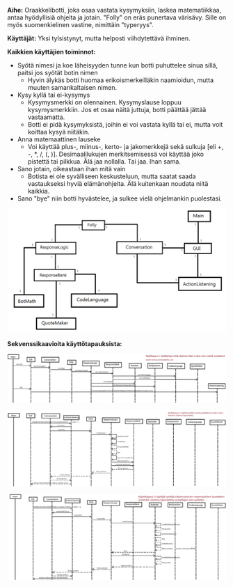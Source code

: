 **Aihe:** Oraakkelibotti, joka osaa vastata kysymyksiin, laskea matematiikkaa, antaa hyödyllisiä ohjeita ja jotain. "Folly" on eräs punertava värisävy. Sille on myös suomenkielinen vastine, nimittäin "typeryys".

**Käyttäjät:** Yksi tylsistynyt, mutta helposti viihdytettävä ihminen.

**Kaikkien käyttäjien toiminnot:**

* Syötä nimesi ja koe läheisyyden tunne kun botti puhuttelee sinua sillä, paitsi jos syötät botin nimen
  * Hyvin älykäs botti huomaa erikoismerkeilläkin naamioidun, mutta muuten samankaltaisen nimen.
* Kysy kyllä tai ei-kysymys
  * Kysymysmerkki on olennainen. Kysymyslause loppuu kysymysmerkkiin. Jos et osaa näitä juttuja, botti päättää jättää vastaamatta.
  * Botti ei pidä kysymyksistä, joihin ei voi vastata kyllä tai ei, mutta voit koittaa kysyä niitäkin.
* Anna matemaattinen lauseke
  * Voi käyttää plus-, miinus-, kerto- ja jakomerkkejä sekä sulkuja [eli +, -, *, /, (, )]. Desimaalilukujen merkitsemisessä voi käyttää joko pistettä tai pilkkua. Älä jaa nollalla. Tai jaa. Ihan sama.
* Sano jotain, oikeastaan ihan mitä vain
  * Botista ei ole syvälliseen keskusteluun, mutta saatat saada vastaukseksi hyviä elämänohjeita. Älä kuitenkaan noudata niitä kaikkia.
* Sano "bye" niin botti hyvästelee, ja sulkee vielä ohjelmankin puolestasi.


![class diagram](luokkakaavio.png)

**Sekvenssikaavioita käyttötapauksista:**

![1rd](kayttotapaus1.png)

![2st](kayttotapaus2.png)

![3nd](kayttotapaus3.png)
